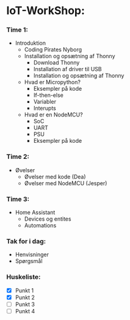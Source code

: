 
# IoT-WorkShop:

### Time 1:  
* Introduktion  
   * Coding Pirates Nyborg  
   * Installation og opsætning af Thonny
     * Download Thonny
     * Installation af driver til USB
     * Installation og opsætning af Thonny
   * Hvad er Micropython?
     * Eksempler på kode
     * If-then-else
     * Variabler
     * Interupts
   * Hvad er en NodeMCU?
     * SoC
     * UART
     * PSU
     * Eksempler på kode
### Time 2:  
* Øvelser
  * Øvelser med kode (Dea)
  * Øvelser med NodeMCU (Jesper)
### Time 3:  
* Home Assistant
  * Devices og entites    
  * Automations
### Tak for i dag:  
  * Henvisninger
  * Spørgsmål





### Huskeliste:  
- [X] Punkt 1
- [X] Punkt 2
- [ ] Punkt 3
- [ ] Punkt 4
